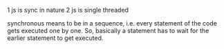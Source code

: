 1 js is sync in nature 
2 js is single threaded

synchronous means to be in a sequence, i.e. every statement of the code gets executed one by one. So, basically a statement has to wait for the earlier statement to get executed.

